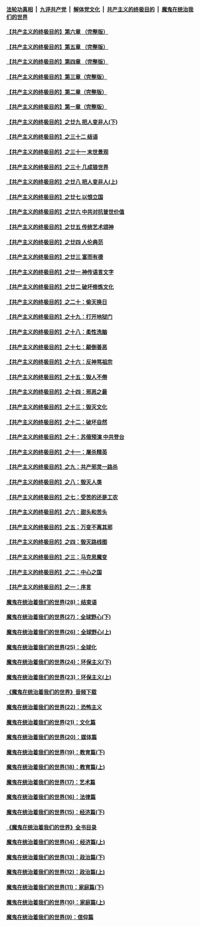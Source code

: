 

####  [法轮功真相](../../../../basic/blob/master/README.md?t=05240431) &nbsp;|&nbsp; [九评共产党](../../../../9ping.md/blob/master/README.md?t=05240431) &nbsp;|&nbsp; [解体党文化](../../../../jtdwh.md/blob/master/README.md?t=05240431)  &nbsp;|&nbsp; [共产主义的终极目的](../../../../gczydzjmd.md/blob/master/README.md?t=05240431) &nbsp;|&nbsp; [魔鬼在统治我们的世界](../../../../mgztzwmdsj.md/blob/master/README.md?t=05240431) 

#### [【共产主义的终极目的】第六章 （完整版）](../pages/nsc422/n11428913.md?t=05240431) 

#### [【共产主义的终极目的】第五章 （完整版）](../pages/nsc422/n11428912.md?t=05240431) 

#### [【共产主义的终极目的】第四章 （完整版）](../pages/nsc422/n11428907.md?t=05240431) 

#### [【共产主义的终极目的】第三章（完整版）](../pages/nsc422/n11428848.md?t=05240431) 

#### [【共产主义的终极目的】第二章（完整版）](../pages/nsc422/n11428831.md?t=05240431) 

#### [【共产主义的终极目的】第一章（完整版）](../pages/nsc422/n11417651.md?t=05240431) 

#### [【共产主义的终极目的】之廿九 把人变非人(下)](../pages/nsc422/n11344140.md?t=05240431) 

#### [【共产主义的终极目的】之三十二 结语](../pages/nsc422/n11360535.md?t=05240431) 

#### [【共产主义的终极目的】之三十一 末世景观](../pages/nsc422/n11351129.md?t=05240431) 

#### [【共产主义的终极目的】之三十 几成狼世界](../pages/nsc422/n11348280.md?t=05240431) 

#### [【共产主义的终极目的】之廿八 把人变非人(上)](../pages/nsc422/n11340492.md?t=05240431) 

#### [【共产主义的终极目的】之廿七 以恨立国](../pages/nsc422/n11336944.md?t=05240431) 

#### [【共产主义的终极目的】之廿六 中共对抗普世价值](../pages/nsc422/n11324785.md?t=05240431) 

#### [【共产主义的终极目的】之廿五 传统艺术颂神](../pages/nsc422/n11296396.md?t=05240431) 

#### [【共产主义的终极目的】之廿四 人伦典范](../pages/nsc422/n11296397.md?t=05240431) 

#### [【共产主义的终极目的】之廿三 富而有德](../pages/nsc422/n11283598.md?t=05240431) 

#### [【共产主义的终极目的】之廿一 神传语言文字](../pages/nsc422/n11263265.md?t=05240431) 

#### [【共产主义的终极目的】之廿二 破坏修炼文化](../pages/nsc422/n11245728.md?t=05240431) 

#### [【共产主义的终极目的】之二十：偷天换日](../pages/nsc422/n11238846.md?t=05240431) 

#### [【共产主义的终极目的】之十九：打开地狱门](../pages/nsc422/n11206376.md?t=05240431) 

#### [【共产主义的终极目的】之十八：柔性洗脑](../pages/nsc422/n11199994.md?t=05240431) 

#### [【共产主义的终极目的】之十七：颠倒善恶](../pages/nsc422/n11179782.md?t=05240431) 

#### [【共产主义的终极目的】之十六：反神骂祖宗](../pages/nsc422/n11166798.md?t=05240431) 

#### [【共产主义的终极目的】之十五：毁人不倦](../pages/nsc422/n11166792.md?t=05240431) 

#### [【共产主义的终极目的】之十四：邪恶之最](../pages/nsc422/n11150249.md?t=05240431) 

#### [【共产主义的终极目的】之十三：毁灭文化](../pages/nsc422/n11135227.md?t=05240431) 

#### [【共产主义的终极目的】之十二：破坏自然](../pages/nsc422/n11135214.md?t=05240431) 

#### [【共产主义的终极目的】之十：苏俄预演 中共登台](../pages/nsc422/n11118424.md?t=05240431) 

#### [【共产主义的终极目的】之十一：屠杀精英](../pages/nsc422/n11118442.md?t=05240431) 

#### [【共产主义的终极目的】之九：共产邪灵一路杀](../pages/nsc422/n11114139.md?t=05240431) 

#### [【共产主义的终极目的】之八：毁灭人类](../pages/nsc422/n11108503.md?t=05240431) 

#### [【共产主义的终极目的】之七：受苦的还是工农](../pages/nsc422/n11101809.md?t=05240431) 

#### [【共产主义的终极目的】之六：甜头和苦头](../pages/nsc422/n11096971.md?t=05240431) 

#### [【共产主义的终极目的】之五：万变不离其邪](../pages/nsc422/n11091285.md?t=05240431) 

#### [【共产主义的终极目的】之四：毁灭路线图](../pages/nsc422/n11086284.md?t=05240431) 

#### [【共产主义的终极目的】之三：马克思魔变](../pages/nsc422/n11061941.md?t=05240431) 

#### [【共产主义的终极目的】之二：中心之国](../pages/nsc422/n11047728.md?t=05240431) 

#### [【共产主义的终极目的】之一：序言](../pages/nsc422/n11086077.md?t=05240431) 

#### [魔鬼在统治着我们的世界(28)：结束语](../pages/nsc422/n10936246.md?t=05240431) 

#### [魔鬼在统治着我们的世界(27)：全球野心(下)](../pages/nsc422/n10928319.md?t=05240431) 

#### [魔鬼在统治着我们的世界(26)：全球野心(上)](../pages/nsc422/n10900318.md?t=05240431) 

#### [魔鬼在统治着我们的世界(25)：全球化](../pages/nsc422/n10788205.md?t=05240431) 

#### [魔鬼在统治着我们的世界(24)：环保主义(下)](../pages/nsc422/n10695307.md?t=05240431) 

#### [魔鬼在统治着我们的世界(23)：环保主义(上)](../pages/nsc422/n10688613.md?t=05240431) 

#### [《魔鬼在统治着我们的世界》音频下载](../pages/nsc422/n10635553.md?t=05240431) 

#### [魔鬼在统治着我们的世界(22)：恐怖主义](../pages/nsc422/n10614727.md?t=05240431) 

#### [魔鬼在统治着我们的世界(21)：文化篇](../pages/nsc422/n10597706.md?t=05240431) 

#### [魔鬼在统治着我们的世界(20)：媒体篇](../pages/nsc422/n10586579.md?t=05240431) 

#### [魔鬼在统治着我们的世界(19)：教育篇(下)](../pages/nsc422/n10564808.md?t=05240431) 

#### [魔鬼在统治着我们的世界(18)：教育篇(上)](../pages/nsc422/n10526970.md?t=05240431) 

#### [魔鬼在统治着我们的世界(17)：艺术篇](../pages/nsc422/n10499093.md?t=05240431) 

#### [魔鬼在统治着我们的世界(16)：法律篇](../pages/nsc422/n10485969.md?t=05240431) 

#### [魔鬼在统治着我们的世界(15)：经济篇(下)](../pages/nsc422/n10469975.md?t=05240431) 

#### [《魔鬼在统治着我们的世界》全书目录](../pages/nsc422/n10464261.md?t=05240431) 

#### [魔鬼在统治着我们的世界(14)：经济篇(上)](../pages/nsc422/n10457370.md?t=05240431) 

#### [魔鬼在统治着我们的世界(13)：政治篇(下)](../pages/nsc422/n10448270.md?t=05240431) 

#### [魔鬼在统治着我们的世界(12)：政治篇(上)](../pages/nsc422/n10444576.md?t=05240431) 

#### [魔鬼在统治着我们的世界(11)：家庭篇(下)](../pages/nsc422/n10440961.md?t=05240431) 

#### [魔鬼在统治着我们的世界(10)：家庭篇(上)](../pages/nsc422/n10435448.md?t=05240431) 

#### [魔鬼在统治着我们的世界(9)：信仰篇](../pages/nsc422/n10432159.md?t=05240431) 

